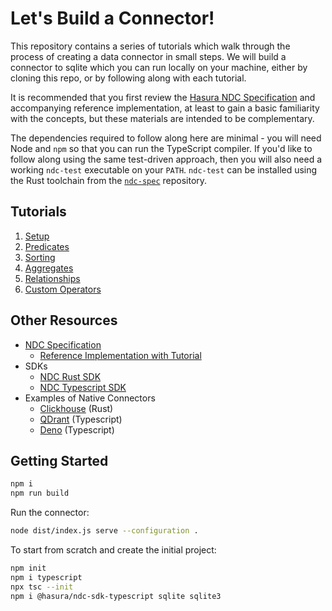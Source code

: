 # Let's Build a Connector!

This repository contains a series of tutorials which walk through the process of creating a data connector in small steps. We will build a connector to sqlite which you can run locally on your machine, either by cloning this repo, or by following along with each tutorial.

It is recommended that you first review the [Hasura NDC Specification](http://hasura.github.io/ndc-spec/) and accompanying reference implementation, at least to gain a basic familiarity with the concepts, but these materials are intended to be complementary.

The dependencies required to follow along here are minimal - you will need Node and `npm` so that you can run the TypeScript compiler. If you'd like to follow along using the same test-driven approach, then you will also need a working `ndc-test` executable on your `PATH`. `ndc-test` can be installed using the Rust toolchain from the [`ndc-spec`](https://github.com/hasura/ndc-spec) repository.

## Tutorials

1. [Setup](tutorials/1.setup.markdown)
1. [Predicates](tutorials/2.predicates.markdown)
1. [Sorting](tutorials/3.sorting.markdown)
1. [Aggregates](tutorials/4.aggregates.markdown)
1. [Relationships](tutorials/5.relationships.markdown)
1. [Custom Operators](tutorials/6.operators.markdown)

## Other Resources

- [NDC Specification](https://hasura.github.io/ndc-spec/specification/)
  - [Reference Implementation with Tutorial](https://github.com/hasura/ndc-spec/tree/main/ndc-reference/tests)
- SDKs
  - [NDC Rust SDK](https://github.com/hasura/ndc-hub)
  - [NDC Typescript SDK](https://github.com/hasura/ndc-sdk-typescript) 
- Examples of Native Connectors
  - [Clickhouse](https://github.com/hasura/ndc-clickhouse) (Rust)
  - [QDrant](https://github.com/hasura/ndc-qdrant) (Typescript)
  - [Deno](https://github.com/hasura/ndc-typescript-deno) (Typescript)

## Getting Started

```sh
npm i
npm run build
```

Run the connector:

```sh
node dist/index.js serve --configuration .
```

To start from scratch and create the initial project:

```sh
npm init
npm i typescript
npx tsc --init
npm i @hasura/ndc-sdk-typescript sqlite sqlite3
```
